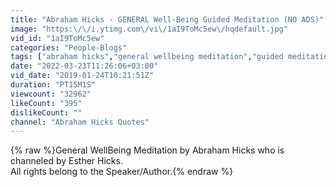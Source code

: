 ```yaml
---
title: "Abraham Hicks - GENERAL Well-Being Guided Meditation (NO ADS)"
image: "https:\/\/i.ytimg.com\/vi\/1aI9ToMc5ew\/hqdefault.jpg"
vid_id: "1aI9ToMc5ew"
categories: "People-Blogs"
tags: ["abraham hicks","general wellbeing meditation","guided meditation"]
date: "2022-03-23T11:26:06+03:00"
vid_date: "2019-01-24T10:21:51Z"
duration: "PT15M1S"
viewcount: "32962"
likeCount: "395"
dislikeCount: ""
channel: "Abraham Hicks Quotes"
---
```

{% raw %}General WellBeing Meditation by Abraham Hicks who is channeled by Esther Hicks.<br />All rights belong to the Speaker/Author.{% endraw %}
